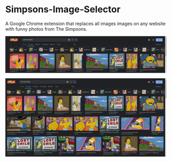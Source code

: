 # Simpsons-Image-Selector

A Google Chrome extension that replaces all images images on any website with funny photos from The Simpsons.

![](readme_images/simpsons3.jpg)

![](readme_images/simpsons1.png)
